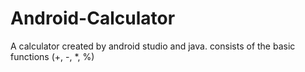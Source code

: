 # Android-Calculator
A calculator created by android studio and java. consists of the basic functions (+, -, *, %)
